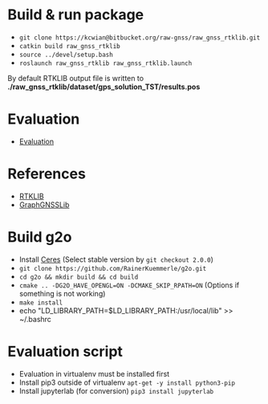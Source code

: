 # Build & run package
* `git clone https://kcwian@bitbucket.org/raw-gnss/raw_gnss_rtklib.git`
* `catkin build raw_gnss_rtklib`
* `source ../devel/setup.bash`
* `roslaunch raw_gnss_rtklib raw_gnss_rtklib.launch`

By default RTKLIB output file is written to **./raw_gnss_rtklib/dataset/gps_solution_TST/results.pos**

# Evaluation
* [Evaluation](https://bitbucket.org/raw-gnss/raw_gnss_rtklib/src/master/evaluation/)
# References
* [RTKLIB](https://github.com/tomojitakasu/RTKLIB/tree/rtklib_2.4.3)
* [GraphGNSSLib](https://github.com/weisongwen/GraphGNSSLib)

# Build g2o
- Install [Ceres](http://ceres-solver.org/installation.html) (Select stable version by `git checkout 2.0.0`)
- `git clone https://github.com/RainerKuemmerle/g2o.git`
- `cd g2o && mkdir build && cd build`
- `cmake .. -DG2O_HAVE_OPENGL=ON -DCMAKE_SKIP_RPATH=ON` (Options if something is not working)
- `make install`
- echo "LD_LIBRARY_PATH=$LD_LIBRARY_PATH:/usr/local/lib" >> ~/.bashrc

# Evaluation script
- Evaluation in virtualenv must be installed first
- Install pip3 outside of virtualenv `apt-get -y install python3-pip`
- Install jupyterlab (for conversion) `pip3 install jupyterlab`
